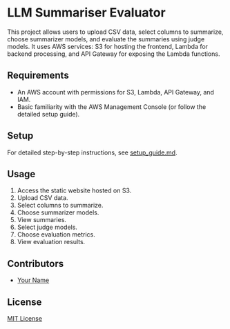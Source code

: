 # LLM Summariser Evaluator

This project allows users to upload CSV data, select columns to summarize, choose summarizer models, and evaluate the summaries using judge models. It uses AWS services: S3 for hosting the frontend, Lambda for backend processing, and API Gateway for exposing the Lambda functions.

## Requirements
- An AWS account with permissions for S3, Lambda, API Gateway, and IAM.
- Basic familiarity with the AWS Management Console (or follow the detailed setup guide).

## Setup
For detailed step-by-step instructions, see [setup_guide.md](docs/setup_guide.md).

## Usage
1. Access the static website hosted on S3.
2. Upload CSV data.
3. Select columns to summarize.
4. Choose summarizer models.
5. View summaries.
6. Select judge models.
7. Choose evaluation metrics.
8. View evaluation results.

## Contributors
- [Your Name](your-github-profile)

## License
[MIT License](https://choosealicense.com/licenses/mit/)